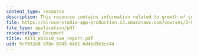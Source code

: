 ```yaml
---
content_type: resource
description: This resource contains information related to growth of solar electricity.
file: https://ol-ocw-studio-app-production.s3.amazonaws.com/courses/3-003-principles-of-engineering-practice-spring-2010/5cf652e8978e894564816d4bd9e3ce44_MIT3_003S10_swA_report.pdf
file_type: application/pdf
resourcetype: Document
title: MIT3_003S10_swA_report.pdf
uid: 5cf652e8-978e-8945-6481-6d4bd9e3ce44
---
```

